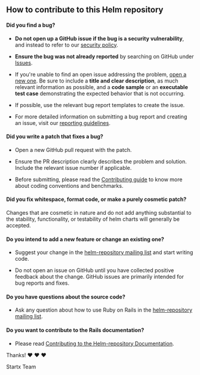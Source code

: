 ## How to contribute to this Helm repository

#### **Did you find a bug?**

* **Do not open up a GitHub issue if the bug is a security vulnerability**, and instead to refer to our [security policy](https://helm-repository.readthedocs.io/security/).

* **Ensure the bug was not already reported** by searching on GitHub under [Issues](https://github.com/startxfr/helm-repository/issues).

* If you're unable to find an open issue addressing the problem, [open a new one](https://github.com/startxfr/helm-repository/issues/new). Be sure to include a **title and clear description**, as much relevant information as possible, and a **code sample** or an **executable test case** demonstrating the expected behavior that is not occurring.

* If possible, use the relevant bug report templates to create the issue. 

* For more detailed information on submitting a bug report and creating an issue, visit our [reporting guidelines](https://helm-repository.readthedocs.io/contribute.html).

#### **Did you write a patch that fixes a bug?**

* Open a new GitHub pull request with the patch.

* Ensure the PR description clearly describes the problem and solution. Include the relevant issue number if applicable.

* Before submitting, please read the [Contributing guide](https://helm-repository.readthedocs.io/contribute.html) to know more about coding conventions and benchmarks.

#### **Did you fix whitespace, format code, or make a purely cosmetic patch?**

Changes that are cosmetic in nature and do not add anything substantial to the stability, functionality, or testability of helm charts will generally be accepted.

#### **Do you intend to add a new feature or change an existing one?**

* Suggest your change in the [helm-repository mailing list](https://helm-repository.readthedocs.io/mailing-list) and start writing code.

* Do not open an issue on GitHub until you have collected positive feedback about the change. GitHub issues are primarily intended for bug reports and fixes.

#### **Do you have questions about the source code?**

* Ask any question about how to use Ruby on Rails in the [helm-repository mailing list](https://helm-repository.readthedocs.io/mailing-list).

#### **Do you want to contribute to the Rails documentation?**

* Please read [Contributing to the Helm-repository Documentation](https://helm-repository.readthedocs.io/contribute.html).

Thanks! :heart: :heart: :heart:

Startx Team
